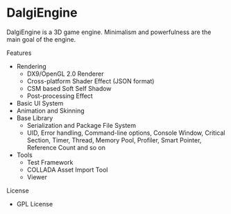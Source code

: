 DalgiEngine
===========

DalgiEngine is a 3D game engine. Minimalism and powerfulness are the main goal of the engine.

Features
- Rendering
   - DX9/OpenGL 2.0 Renderer
   - Cross-platform Shader Effect (JSON format)
   - CSM based Soft Self Shadow
   - Post-processing Effect
- Basic UI System
- Animation and Skinning
- Base Library
   - Serialization and Package File System
   - UID, Error handling, Command-line options, Console Window, Critical Section, Timer, Thread, Memory Pool, Profiler, Smart Pointer, Reference Count and so on
- Tools
   - Test Framework
   - COLLADA Asset Import Tool
   - Viewer

License
- GPL License
